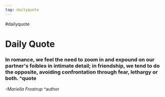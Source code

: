 ```yaml
---
tag: dailyquote
---
```


#dailyquote

# Daily Quote

### In romance, we feel the need to zoom in and expound on our partner's foibles in intimate detail; in friendship, we tend to do the opposite, avoiding confrontation through fear, lethargy or both. ^quote
*-Mariella Frostrup* ^author
